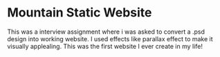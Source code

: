 # Mountain Static Website
This was a interview assignment where i was asked to convert a .psd design into working website. I used effects like parallax effect to make it visually applealing. This was the first website I ever create in my life!
